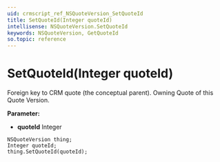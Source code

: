 ```yaml
---
uid: crmscript_ref_NSQuoteVersion_SetQuoteId
title: SetQuoteId(Integer quoteId)
intellisense: NSQuoteVersion.SetQuoteId
keywords: NSQuoteVersion, GetQuoteId
so.topic: reference
---
```


# SetQuoteId(Integer quoteId)

Foreign key to CRM quote (the conceptual parent). Owning Quote of this Quote Version.

**Parameter:** 
 - **quoteId** Integer

```crmscript
NSQuoteVersion thing;
Integer quoteId;
thing.SetQuoteId(quoteId);
```

